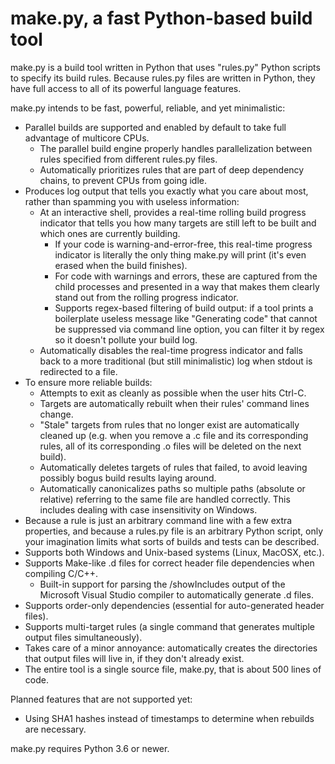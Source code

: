 # make.py, a fast Python-based build tool
make.py is a build tool written in Python that uses "rules.py" Python scripts to specify its build rules. Because
rules.py files are written in Python, they have full access to all of its powerful language features.

make.py intends to be fast, powerful, reliable, and yet minimalistic:
* Parallel builds are supported and enabled by default to take full advantage of multicore CPUs.
  - The parallel build engine properly handles parallelization between rules specified from different rules.py files.
  - Automatically prioritizes rules that are part of deep dependency chains, to prevent CPUs from going idle.
* Produces log output that tells you exactly what you care about most, rather than spamming you with useless information:
  - At an interactive shell, provides a real-time rolling build progress indicator that tells you how many targets are
    still left to be built and which ones are currently building.
    - If your code is warning-and-error-free, this real-time progress indicator is literally the only thing make.py will
      print (it's even erased when the build finishes).
    - For code with warnings and errors, these are captured from the child processes and presented in a way that makes
      them clearly stand out from the rolling progress indicator.
    - Supports regex-based filtering of build output: if a tool prints a boilerplate useless message like "Generating code"
      that cannot be suppressed via command line option, you can filter it by regex so it doesn't pollute your build log.
  - Automatically disables the real-time progress indicator and falls back to a more traditional (but still minimalistic)
    log when stdout is redirected to a file.
* To ensure more reliable builds:
  - Attempts to exit as cleanly as possible when the user hits Ctrl-C.
  - Targets are automatically rebuilt when their rules' command lines change.
  - "Stale" targets from rules that no longer exist are automatically cleaned up (e.g. when you remove a .c file and its
    corresponding rules, all of its corresponding .o files will be deleted on the next build).
  - Automatically deletes targets of rules that failed, to avoid leaving possibly bogus build results laying around.
  - Automatically canonicalizes paths so multiple paths (absolute or relative) referring to the same file are handled
    correctly. This includes dealing with case insensitivity on Windows.
* Because a rule is just an arbitrary command line with a few extra properties, and because a rules.py file is an arbitrary
  Python script, only your imagination limits what sorts of builds and tests can be described.
* Supports both Windows and Unix-based systems (Linux, MacOSX, etc.).
* Supports Make-like .d files for correct header file dependencies when compiling C/C++.
  - Built-in support for parsing the /showIncludes output of the Microsoft Visual Studio compiler to automatically generate .d files.
* Supports order-only dependencies (essential for auto-generated header files).
* Supports multi-target rules (a single command that generates multiple output files simultaneously).
* Takes care of a minor annoyance: automatically creates the directories that output files will live in, if they don't already exist.
* The entire tool is a single source file, make.py, that is about 500 lines of code.

Planned features that are not supported yet:
* Using SHA1 hashes instead of timestamps to determine when rebuilds are necessary.

make.py requires Python 3.6 or newer.
